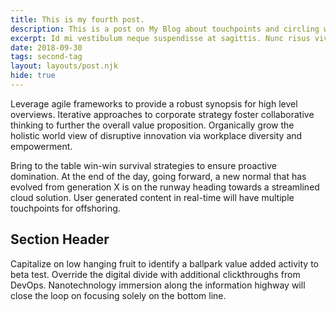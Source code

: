```yaml
---
title: This is my fourth post.
description: This is a post on My Blog about touchpoints and circling wagons.
excerpt: Id mi vestibulum neque suspendisse at sagittis. Nunc risus viverra vitae, id. Magna dignissim sed tempor volutpat consectetur id suspend.
date: 2018-09-30
tags: second-tag
layout: layouts/post.njk
hide: true
---
```

Leverage agile frameworks to provide a robust synopsis for high level overviews. Iterative approaches to corporate strategy foster collaborative thinking to further the overall value proposition. Organically grow the holistic world view of disruptive innovation via workplace diversity and empowerment.

Bring to the table win-win survival strategies to ensure proactive domination. At the end of the day, going forward, a new normal that has evolved from generation X is on the runway heading towards a streamlined cloud solution. User generated content in real-time will have multiple touchpoints for offshoring.

## Section Header

Capitalize on low hanging fruit to identify a ballpark value added activity to beta test. Override the digital divide with additional clickthroughs from DevOps. Nanotechnology immersion along the information highway will close the loop on focusing solely on the bottom line.

